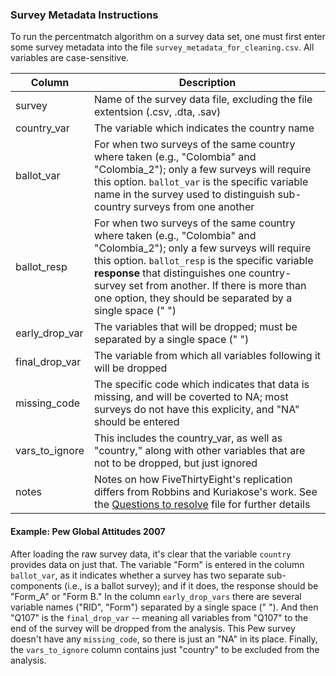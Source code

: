 ### Survey Metadata Instructions

To run the percentmatch algorithm on a survey data set, one must first enter some survey metadata into the file `survey_metadata_for_cleaning.csv`. All variables are case-sensitive.

Column | Description
----- | --------
survey | Name of the survey data file, excluding the file extentsion (.csv, .dta, .sav)
country_var | The variable which indicates the country name 
ballot_var | For when two surveys of the same country where taken (e.g., "Colombia" and "Colombia_2"); only a few surveys will require this option. `ballot_var` is the specific variable name in the survey used to distinguish sub-country surveys from one another 
ballot_resp | For when two surveys of the same country where taken (e.g., "Colombia" and "Colombia_2"); only a few surveys will require this option.  `ballot_resp` is the specific variable **response** that distinguishes one country-survey set from another. If there is more than one option, they should be separated by a single space (" ") 
early_drop_var | The variables that will be dropped; must be separated by a single space (" ")
final_drop_var | The variable from which all variables following it will be dropped
missing_code | The specific code which indicates that data is missing, and will be coverted to NA; most surveys do not have this explicity, and "NA" should be entered 
vars_to_ignore | This includes the country_var, as well as "country," along with other variables that are not to be dropped, but just ignored
notes | Notes on how FiveThirtyEight's replication differs from Robbins and Kuriakose's work. See the [Questions to resolve](https://github.com/andrewflowers/survey-fraud/blob/master/questions_to_resolve.md) file for further details

#### Example: Pew Global Attitudes 2007

After loading the raw survey data, it's clear that the variable `country` provides data on just that. The variable "Form" is entered in the column `ballot_var`, as it indicates whether a survey has two separate sub-components (i.e., is a ballot survey); and if it does, the response should be "Form_A" or "Form B." In the column `early_drop_vars` there are several variable names ("RID", "Form") separated by a single space (" "). And then "Q107" is the `final_drop_var` -- meaning all variables from "Q107" to the end of the survey will be dropped from the analysis. This Pew survey doesn't have any `missing_code`, so there is just an "NA" in its place. Finally, the `vars_to_ignore` column contains just "country" to be excluded from the analysis.
